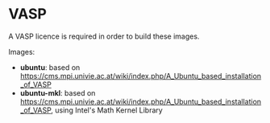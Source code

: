 # VASP
A VASP licence is required in order to build these images.

Images:
* **ubuntu**: based on https://cms.mpi.univie.ac.at/wiki/index.php/A_Ubuntu_based_installation_of_VASP
* **ubuntu-mkl**: based on https://cms.mpi.univie.ac.at/wiki/index.php/A_Ubuntu_based_installation_of_VASP, using Intel's Math Kernel Library
